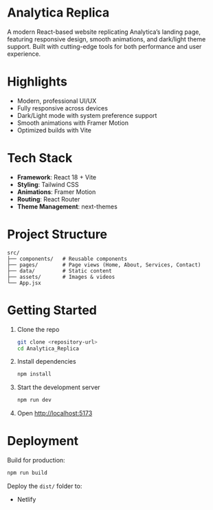 # Analytica Replica

A modern React-based website replicating Analytica’s landing page, featuring responsive design, smooth animations, and dark/light theme support. Built with cutting-edge tools for both performance and user experience.

# Highlights
- Modern, professional UI/UX
- Fully responsive across devices
- Dark/Light mode with system preference support
- Smooth animations with Framer Motion
- Optimized builds with Vite

# Tech Stack
- **Framework**: React 18 + Vite
- **Styling**: Tailwind CSS
- **Animations**: Framer Motion
- **Routing**: React Router
- **Theme Management**: next-themes

# Project Structure
```
src/
├── components/   # Reusable components
├── pages/        # Page views (Home, About, Services, Contact)
├── data/         # Static content
├── assets/       # Images & videos
└── App.jsx
```

# Getting Started
1. Clone the repo  
   ```bash
   git clone <repository-url>
   cd Analytica_Replica
   ```

2. Install dependencies  
   ```bash
   npm install
   ```

3. Start the development server  
   ```bash
   npm run dev
   ```

4. Open [http://localhost:5173](http://localhost:5173)

# Deployment
Build for production:
```bash
npm run build
```
Deploy the `dist/` folder to:
- Netlify

